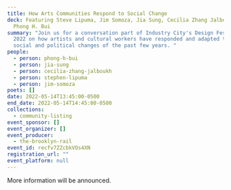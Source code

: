 ```yaml
---
title: How Arts Communities Respond to Social Change
deck: Featuring Steve Lipuma, Jim Somoza, Jia Sung, Cecilia Zhang Jalboukh, and
  Phong H. Bui
summary: "Join us for a conversation part of Industry City's Design Festival
  2022 on how artists and cultural workers have responded and adapted to the
  social and political changes of the past few years. "
people:
  - person: phong-h-bui
  - person: jia-sung
  - person: cecilia-zhang-jalboukh
  - person: stephen-lipuma
  - person: jim-somoza
poets: []
date: 2022-05-14T13:45:00-0500
end_date: 2022-05-14T14:45:00-0500
collections:
  - community-listing
event_sponsor: []
event_organizer: []
event_producer:
  - the-brooklyn-rail
event_id: recfv7ZZcbkVOs4XN
registration_url: ""
event_platform: null
---
```

More information will be announced.